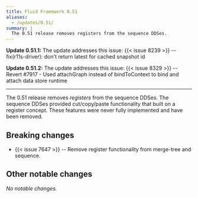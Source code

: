 ```yaml
---
title: Fluid Framework 0.51
aliases:
  - /updates/0.51/
summary: |
  The 0.51 release removes registers from the sequence DDSes.
---
```


**Update 0.51.1:** The update addresses this issue: {{< issue 8239 >}} -- fix(r11s-driver): don't return latest for cached snapshot id

**Update 0.51.2:** The update addresses this issue: {{< issue 8329 >}} -- Revert #7917 - Used attachGraph instead of bindToContext to bind and attach data store runtime

---

The 0.51 release removes *registers* from the sequence DDSes. The sequence DDSes provided cut/copy/paste functionality
that built on a register concept.  These features were never fully implemented and have been removed.

## Breaking changes

- {{< issue 7647 >}} -- Remove register functionality from merge-tree and sequence.

## Other notable changes

*No notable changes.*
